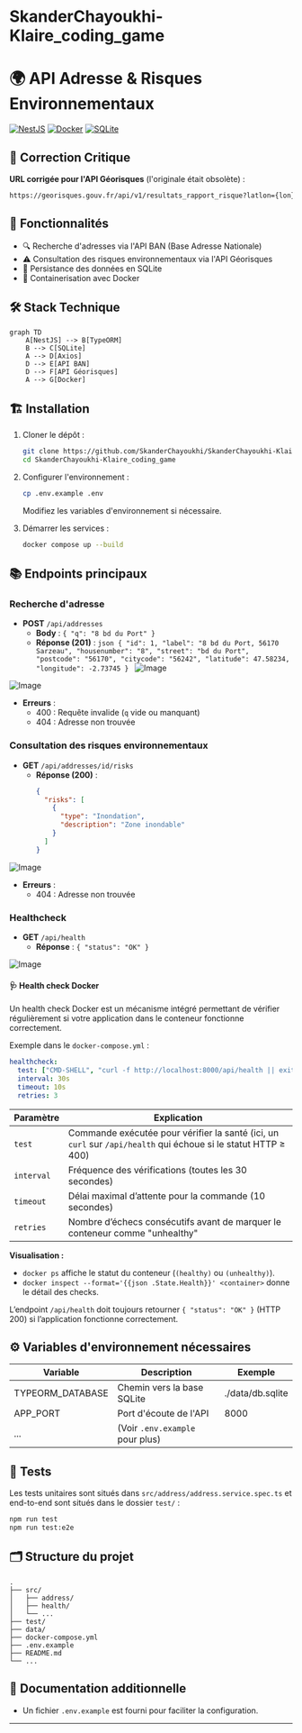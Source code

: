 # SkanderChayoukhi-Klaire_coding_game

# 🌍 API Adresse & Risques Environnementaux

[![NestJS](https://img.shields.io/badge/NestJS-E0234E?style=for-the-badge&logo=nestjs&logoColor=white)](https://nestjs.com/)
[![Docker](https://img.shields.io/badge/Docker-2496ED?style=for-the-badge&logo=docker&logoColor=white)](https://www.docker.com/)
[![SQLite](https://img.shields.io/badge/SQLite-003B57?style=for-the-badge&logo=sqlite&logoColor=white)](https://sqlite.org/)

## 🚨 Correction Critique

**URL corrigée pour l'API Géorisques** (l'originale était obsolète) :

```bash
https://georisques.gouv.fr/api/v1/resultats_rapport_risque?latlon={lon},{lat}
```

## 🚀 Fonctionnalités

- 🔍 Recherche d'adresses via l'API BAN (Base Adresse Nationale)
- ⚠️ Consultation des risques environnementaux via l'API Géorisques
- 💾 Persistance des données en SQLite
- 🐳 Containerisation avec Docker

## 🛠 Stack Technique

```mermaid
graph TD
    A[NestJS] --> B[TypeORM]
    B --> C[SQLite]
    A --> D[Axios]
    D --> E[API BAN]
    D --> F[API Géorisques]
    A --> G[Docker]
```

## 🏗 Installation

1. Cloner le dépôt :

   ```bash
   git clone https://github.com/SkanderChayoukhi/SkanderChayoukhi-Klaire_coding_game.git
   cd SkanderChayoukhi-Klaire_coding_game
   ```

2. Configurer l'environnement :

   ```bash
   cp .env.example .env
   ```

   Modifiez les variables d'environnement si nécessaire.

3. Démarrer les services :
   ```bash
   docker compose up --build
   ```

## 📚 Endpoints principaux

### Recherche d'adresse

- **POST** `/api/addresses`
  - **Body** : `{ "q": "8 bd du Port" }`
  - **Réponse (201)** :
    `json
{
  "id": 1,
  "label": "8 bd du Port, 56170 Sarzeau",
  "housenumber": "8",
  "street": "bd du Port",
  "postcode": "56170",
  "citycode": "56242",
  "latitude": 47.58234,
  "longitude": -2.73745
}
`
    ![Image](https://github.com/user-attachments/assets/bbdc7c40-bd6e-472b-9862-a16107118135)

![Image](https://github.com/user-attachments/assets/db06149d-1481-4df9-a3a8-6c3aa397e814)

- **Erreurs** :
  - 400 : Requête invalide (`q` vide ou manquant)
  - 404 : Adresse non trouvée

### Consultation des risques environnementaux

- **GET** `/api/addresses/id/risks`
  - **Réponse (200)** :
    ```json
    {
      "risks": [
        {
          "type": "Inondation",
          "description": "Zone inondable"
        }
      ]
    }
    ```

![Image](https://github.com/user-attachments/assets/17b57e92-87ad-4cc3-ad0a-bb1d3a85fdb4)

- **Erreurs** :
  - 404 : Adresse non trouvée

### Healthcheck

- **GET** `/api/health`
  - **Réponse** : `{ "status": "OK" }`

![Image](https://github.com/user-attachments/assets/64460f8d-c873-4c00-8123-88c83d18f8f0)

#### 🩺 Health check Docker

Un health check Docker est un mécanisme intégré permettant de vérifier régulièrement si votre application dans le conteneur fonctionne correctement.

Exemple dans le `docker-compose.yml` :

```yaml
healthcheck:
  test: ["CMD-SHELL", "curl -f http://localhost:8000/api/health || exit 1"]
  interval: 30s
  timeout: 10s
  retries: 3
```

| Paramètre  | Explication                                                                                                    |
| ---------- | -------------------------------------------------------------------------------------------------------------- |
| `test`     | Commande exécutée pour vérifier la santé (ici, un `curl` sur `/api/health` qui échoue si le statut HTTP ≥ 400) |
| `interval` | Fréquence des vérifications (toutes les 30 secondes)                                                           |
| `timeout`  | Délai maximal d’attente pour la commande (10 secondes)                                                         |
| `retries`  | Nombre d’échecs consécutifs avant de marquer le conteneur comme "unhealthy"                                    |

**Visualisation :**

- `docker ps` affiche le statut du conteneur (`(healthy)` ou `(unhealthy)`).
- `docker inspect --format='{{json .State.Health}}' <container>` donne le détail des checks.

L’endpoint `/api/health` doit toujours retourner `{ "status": "OK" }` (HTTP 200) si l’application fonctionne correctement.

## ⚙️ Variables d'environnement nécessaires

| Variable         | Description                     | Exemple          |
| ---------------- | ------------------------------- | ---------------- |
| TYPEORM_DATABASE | Chemin vers la base SQLite      | ./data/db.sqlite |
| APP_PORT         | Port d'écoute de l'API          | 8000             |
| ...              | (Voir `.env.example` pour plus) |                  |

## 🧪 Tests

Les tests unitaires sont situés dans `src/address/address.service.spec.ts` et end-to-end sont situés dans le dossier `test/` :

```bash
npm run test
npm run test:e2e
```

## 🗂 Structure du projet

```
.
├── src/
│   ├── address/
│   ├── health/
│   └── ...
├── test/
├── data/
├── docker-compose.yml
├── .env.example
├── README.md
└── ...
```

## 📝 Documentation additionnelle

- Un fichier `.env.example` est fourni pour faciliter la configuration.

---
